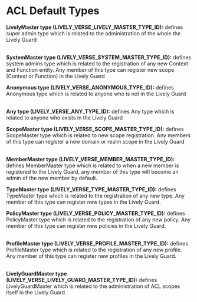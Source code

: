 # ACL Default Types

**LivelyMaster type (LIVELY\_VERSE\_LIVELY\_MASTER\_TYPE\_ID):** defines super admin type which is related to the administration of the whole the Lively Guard

\
**SystemMaster type (LIVELY\_VERSE\_SYSTEM\_MASTER\_TYPE\_ID):** defines system admins type which is related to the registration of any new Context and Function entity. Any member of this type can register new scope (Context or Function) in the Lively Guard



**Anonymous type (LIVELY\_VERSE\_ANONYMOUS\_TYPE\_ID):** defines Anonymous type which is related to anyone who is not in the Lively Guard

\
**Any type (LIVELY\_VERSE\_ANY\_TYPE\_ID):** defines Any type which is related to anyone who exists in the Lively Guard



**ScopeMaster type (LIVELY\_VERSE\_SCOPE\_MASTER\_TYPE\_ID):** defines ScopeMaster type which is related to new scope registration. Any members of this type can register a new domain or realm scope in the Lively Guard

\
**MemberMaster type (LIVELY\_VERSE\_MEMBER\_MASTER\_TYPE\_ID):** defines MemberMaster type which is related to when a new member is registered to the Lively Guard, any member of this type will become an admin of the new member by default.



**TypeMaster type (LIVELY\_VERSE\_TYPE\_MASTER\_TYPE\_ID):** defines TypeMaster type which is related to the registration of any new type. Any member of this type can register new types in the Lively Guard.



**PolicyMaster type (LIVELY\_VERSE\_POLICY\_MASTER\_TYPE\_ID):** defines PolicyMaster type which is related to the registration of any new policy. Any member of this type can register new policies in the Lively Guard.

\
**ProfileMaster type (LIVELY\_VERSE\_PROFILE\_MASTER\_TYPE\_ID):** defines ProfileMaster type which is related to the registration of any new profile. Any member of this type can register new profiles in the Lively Guard.

\
**LivelyGuardMaster type (LIVELY\_VERSE\_LIVELY\_GUARD\_MASTER\_TYPE\_ID):** defines LivelyGuardMaster which is related to the administration of ACL scopes itself in the Lively Guard.
